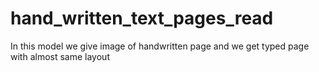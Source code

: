 # hand_written_text_pages_read
In this model we give image of handwritten page and we get typed page with almost same layout
